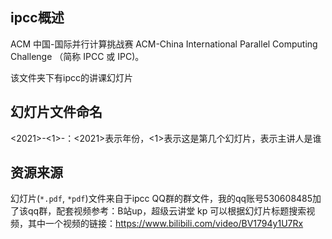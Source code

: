 ## ipcc概述

ACM 中国-国际并行计算挑战赛 ACM-China International Parallel Computing Challenge
（简称 IPCC 或 IPC)。

该文件夹下有ipcc的讲课幻灯片

## 幻灯片文件命名

<2021>-<1>-<name>：<2021>表示年份，<1>表示这是第几个幻灯片，<name>表示主讲人是谁

## 资源来源

幻灯片(`*.pdf`, `*pdf`)文件来自于ipcc QQ群的群文件，我的qq账号530608485加了该qq群，配套视频参考：B站up，超级云讲堂 kp 可以根据幻灯片标题搜索视频，其中一个视频的链接：<https://www.bilibili.com/video/BV1794y1U7Rx>
